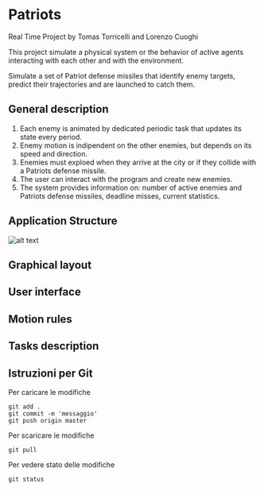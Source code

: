 ﻿# Patriots
Real Time Project by Tomas Torricelli and Lorenzo Cuoghi

This project simulate a physical system or the behavior of active agents interacting with each other and with the environment.

Simulate a set of Patriot defense missiles that identify enemy targets, predict their trajectories and are launched to catch them.

## General description
1. Each enemy is animated by dedicated periodic task that updates its state every period.
2. Enemy motion is indipendent on the other enemies, but depends on its speed and direction.
3. Enemies must exploed when they arrive at the city or if they collide with a Patriots defense missile.
4. The user can interact with the program and create new enemies.
5. The system provides information on: number of active enemies and Patriots defense missiles, deadline misses, current statistics.

## Application Structure
![alt text](https://github.com/212622/RealTimeProject/README/ApplicationStructure.png)
## Graphical layout

## User interface
## Motion rules

## Tasks description
## Istruzioni per Git

Per caricare le modifiche

	git add .
	git commit -m 'messaggio'
	git push origin master

Per scaricare le modifiche

	git pull
	
Per vedere stato delle modifiche

	git status
	
